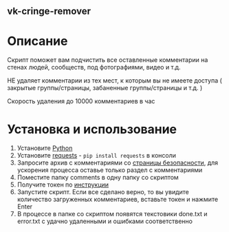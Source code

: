 ## vk-cringe-remover
# Описание
Скрипт поможет вам подчистить все оставленные комментарии на стенах людей, сообществ, под фотографиями, видео и т.д.

НЕ удаляет комментарии из тех мест, к которым вы не имеете доступа ( закрытые группы/страницы, забаненные группы/страницы и т.д. )

Скорость удаления до 10000 комментариев в час

# Установка и использование

1. Установите [Python](https://www.python.org/downloads/)
2. Установите [requests](https://docs.python-requests.org/en/latest/) - `pip install requests` в консоли
3. Запросите архив с комментариями со [страницы безопасности](https://vk.com/data_protection?section=rules&scroll_to_archive=1), для ускорения процесса оставье только раздел с комментариями
4. Поместите папку comments в одну папку со скриптом
5. Получите токен по [инструкции](https://vkhost.github.io/)
6. Запустите скрипт. Если все сделано верно, то вы увидите количество загруженных комментариев, вставьте токен и нажмите Enter
7. В процессе в папке со скриптом появятся текстовики done.txt и error.txt с удачно удаленными и ошибками соответственно
